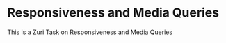 <h1>Responsiveness and Media Queries</h1>
<p>This is a Zuri Task on Responsiveness and Media Queries</p>
